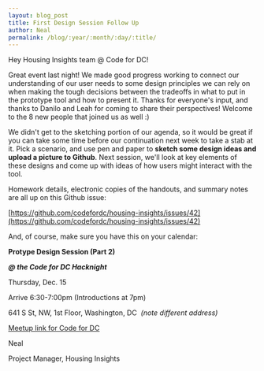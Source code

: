 ```yaml
---
layout: blog_post
title: First Design Session Follow Up
author: Neal
permalink: /blog/:year/:month/:day/:title/
---
```

Hey Housing Insights team @ Code for DC!

Great event last night! We made good progress working to connect our understanding of our user needs to some design principles we can rely on when making the tough decisions between the tradeoffs in what to put in the prototype tool and how to present it. Thanks for everyone's input, and thanks to Danilo and Leah for coming to share their perspectives! Welcome to the 8 new people that joined us as well :)

We didn't get to the sketching portion of our agenda, so it would be great if you can take some time before our continuation next week to take a stab at it. Pick a scenario, and use pen and paper to **sketch some design ideas and upload a picture to Github**. Next session, we'll look at key elements of these designs and come up with ideas of how users might interact with the tool. 

Homework details, electronic copies of the handouts, and summary notes are all up on this Github issue:

[https://github.com/codefordc/housing-insights/issues/42](https://github.com/codefordc/housing-insights/issues/42)

And, of course, make sure you have this on your calendar:

**Protype Design Session (Part 2)**

_**@ the Code for DC Hacknight**_

Thursday, Dec. 15

Arrive 6:30-7:00pm (Introductions at 7pm)

641 S St, NW, 1st Floor, Washington, DC  _(note different address)_

[Meetup link for Code for DC](https://www.meetup.com/Code-for-DC/events/234407057/)  

Neal

Project Manager, Housing Insights